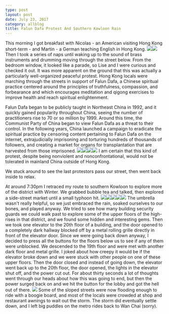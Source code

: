 ```yaml
---
type: post
layout: post
date: July 23, 2017
category: allblog
title: Falun Dafa Protest And Southern Kowloon Rain
---
```


This morning I got breakfast with Nicolas - an American visiting Hong Kong short-term - and Martin - a German teaching English in Hong Kong. <img class='post-img' src='{{ "/img/travel/SE_Asia/Day6/IMG_20170723_093738.jpeg" }}'/><img class='post-img' src='{{ "/img/travel/SE_Asia/Day6/IMG_20170723_101123.jpeg" }}'/> Then I took a series of naps until waking up to the sound of brass instruments and drumming moving through the street below. From the bedroom window, it looked like a parade, so Lise and I were curious and checked it out. It was more apparent on the ground that this was actually a particularly well-organized peaceful protest. Hong Kong locals were marching through the streets in support of Falun Dafa, a Chinese spiritual practice centered around the principles of truthfulness, compassion, and forbearance and which encourages meditation and qigong exercises to improve health and reach spiritual enlightenment.

Falun Dafa began to be publicly taught in Northeast China in 1992, and it quickly gained popularity throughout China, seeing the number of practitioners rise to 70 or so million by 1999. Around this time, the Communist Party of China began to view Falun Dafa as a threat to their control. In the following years, China launched a campaign to eradicate the spiritual practice by censoring content pertaining to Falun Dafa on the internet, extrajudicially imprisoning and torturing hundreds of thousands of followers, and creating a market for organs for transplantation that are harvested from those imprisoned. <img class='post-img' src='{{ "/img/travel/SE_Asia/Day6/IMG_20170723_161217.jpeg" }}'/><img class='post-img' src='{{ "/img/travel/SE_Asia/Day6/IMG_20170723_162020.jpeg" }}'/><img class='post-img' src='{{ "/img/travel/SE_Asia/Day6/IMG_20170723_162133.jpeg" }}'/><img class='post-img' src='{{ "/img/travel/SE_Asia/Day6/IMG_20170723_163442.jpeg" }}'/> I am certain that this kind of protest, despite being nonviolent and nonconfrontational, would not be tolerated in mainland China outside of Hong Kong.

We stuck around to see the last protestors pass our street, then went back inside to relax.

At around 7:30pm I retraced my route to southern Kowloon to explore more of the district with Winter. We grabbed bubble tea and talked, then explored a side-street market until a small typhoon hit. <img class='post-img' src='{{ "/img/travel/SE_Asia/Day6/IMG_20170723_200332.jpeg" }}'/><img class='post-img' src='{{ "/img/travel/SE_Asia/Day6/IMG_20170723_204232.jpeg" }}'/><img class='post-img' src='{{ "/img/travel/SE_Asia/Day6/IMG_20170723_205708~2.jpeg" }}'/><img class='post-img' src='{{ "/img/travel/SE_Asia/Day6/IMG_20170723_212425~2.jpeg" }}'/><img class='post-img' src='{{ "/img/travel/SE_Asia/Day6/IMG_20170723_214551.jpeg" }}'/> The umbrella wasn't really helpful, so we just embraced the rain, soaked ourselves to our bones, and played anyway. We tried to see how many building security guards we could walk past to explore some of the upper floors of the high-rises in that district, and we found some hidden and interesting gems. Then we took one elevator to the 20th floor of a building, and the door opened to a completely dark hallway blocked off by a metal rolling grille directly in front of the elevator door. Since we were going back down anyway, I decided to press all the buttons for the floors below us to see if any of them were unblocked. We descended to the 19th floor and were met with another dark floor and metal grille. I joked about how creepy it would be if the elevator broke down and we were stuck with other people on one of these upper floors. Then the door closed and instead of going down, the elevator went back up to the 20th floor, the door opened, the lights in the elevator shut off, and the power cut out. For about thirty seconds a lot of thoughts went through our heads about how this was going to end, but then the power surged back on and we hit the button for the lobby and got the hell out of there. <img class='post-img' src='{{ "/img/travel/SE_Asia/Day6/IMG_20170723_223826.jpeg" }}'/> Some of the sloped streets were now flooding enough to ride with a boogie board, and most of the locals were crowded at shop and restaurant awnings to wait out the storm. The storm did eventually settle down, and I left big puddles on the metro rides back to Wan Chai (sorry).
